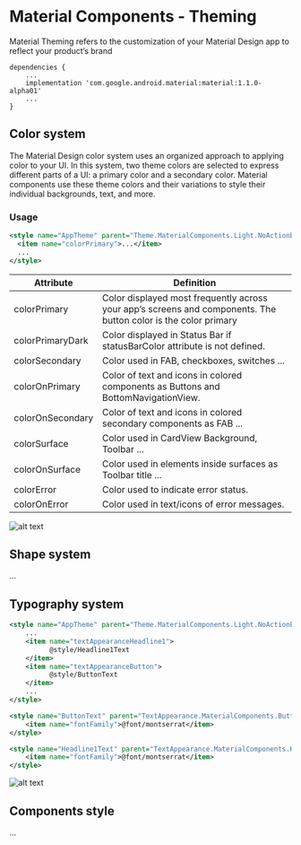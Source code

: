 # Material Components - Theming

Material Theming refers to the customization of your Material Design app to reflect your product’s brand

    dependencies {
        ...
        implementation 'com.google.android.material:material:1.1.0-alpha01'
        ...
    }

## Color system

The Material Design color system uses an organized approach to applying color to your UI. In this system, two theme colors are selected to express different parts of a UI: a primary color and a secondary color. Material components use these theme colors and their variations to style their individual backgrounds, text, and more.

### Usage
```xml
<style name="AppTheme" parent="Theme.MaterialComponents.Light.NoActionBar">
  <item name="colorPrimary">...</item>
  ...
</style>
```

| Attribute  | Definition |
| ------------- | ------------- |
| colorPrimary  | Color displayed most frequently across your app’s screens and components. The button color is the color primary |
| colorPrimaryDark  | Color displayed in Status Bar if statusBarColor attribute is not defined. |
| colorSecondary | Color used in FAB, checkboxes, switches ... |
| colorOnPrimary | Color of text and icons in colored components as Buttons and BottomNavigationView. |
| colorOnSecondary | Color of text and icons in colored secondary components as FAB ... |
| colorSurface | Color used in CardView Background, Toolbar ... |
| colorOnSurface | Color used in elements inside surfaces as Toolbar title ... |
| colorError | Color used to indicate error status. |
| colorOnError | Color used in text/icons of error messages. |

![alt text](https://github.com/serbelga/android-theming/blob/master/screenshots/color_system.jpg)

## Shape system

...

## Typography system

```xml
<style name="AppTheme" parent="Theme.MaterialComponents.Light.NoActionBar">
    ...
    <item name="textAppearanceHeadline1">
          @style/Headline1Text
    </item>
    <item name="textAppearanceButton">
          @style/ButtonText
    </item>
    ...
</style>

<style name="ButtonText" parent="TextAppearance.MaterialComponents.Button">
    <item name="fontFamily">@font/montserrat</item>
</style>

<style name="Headline1Text" parent="TextAppearance.MaterialComponents.Headline1">
    <item name="fontFamily">@font/montserrat</item>
</style>
```

![alt text](https://github.com/serbelga/android-theming/blob/master/screenshots/typo.png)

## Components style

...
